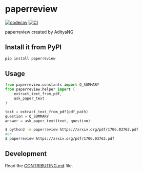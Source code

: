 # paperreview

[![codecov](https://codecov.io/gh/AdityaNG/PaperReview/branch/main/graph/badge.svg?token=PaperReview_token_here)](https://codecov.io/gh/AdityaNG/PaperReview)
[![CI](https://github.com/AdityaNG/PaperReview/actions/workflows/main.yml/badge.svg)](https://github.com/AdityaNG/PaperReview/actions/workflows/main.yml)

paperreview created by AdityaNG

## Install it from PyPI

```bash
pip install paperreview
```

## Usage

```py
from paperreview.constants import Q_SUMMARY
from paperreview.helper import (
    extract_text_from_pdf,
    ask_paper_text
)

text = extract_text_from_pdf(pdf_path)
question = Q_SUMMARY
answer = ask_paper_text(text, question)
```

```bash
$ python3 -m paperreview https://arxiv.org/pdf/1706.03762.pdf
#or
$ paperreview https://arxiv.org/pdf/1706.03762.pdf
```

## Development

Read the [CONTRIBUTING.md](CONTRIBUTING.md) file.
